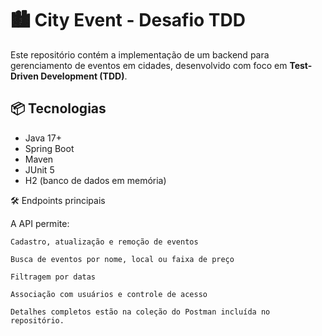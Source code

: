 # 🏙️ City Event - Desafio TDD

Este repositório contém a implementação de um backend para gerenciamento de eventos em cidades, desenvolvido com foco em **Test-Driven Development (TDD)**.

## 📦 Tecnologias

- Java 17+
- Spring Boot
- Maven
- JUnit 5
- H2 (banco de dados em memória)

🛠️ Endpoints principais

A API permite:

    Cadastro, atualização e remoção de eventos

    Busca de eventos por nome, local ou faixa de preço

    Filtragem por datas

    Associação com usuários e controle de acesso

    Detalhes completos estão na coleção do Postman incluída no repositório.
